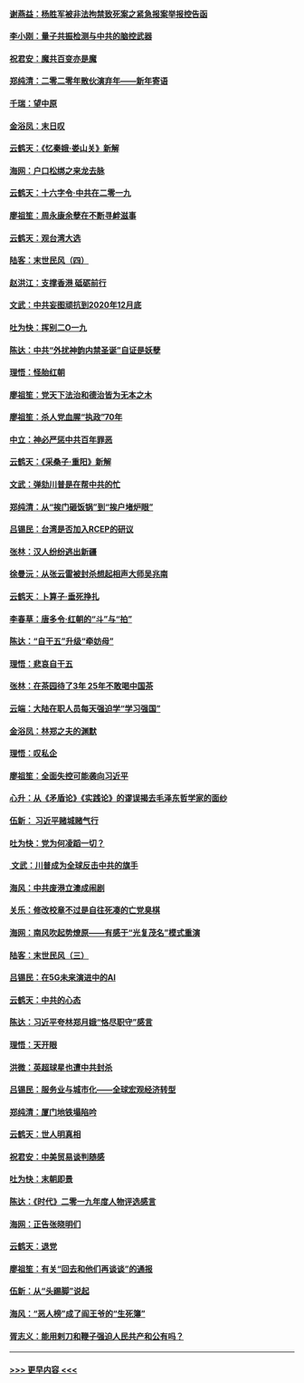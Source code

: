 #### [谢燕益：杨胜军被非法拘禁致死案之紧急报案举报控告函](../pages/nsc993/n11756134.md?t=01012144) 
#### [李小刚：量子共振检测与中共的脑控武器](../pages/nsc993/n11754518.md?t=01012144) 
#### [祝君安：魔共百变亦是魔](../pages/nsc993/n11754469.md?t=01012144) 
#### [郑纯清：二零二零年散伙演弃年——新年寄语](../pages/nsc993/n11754195.md?t=01012144) 
#### [千瑞：望中原](../pages/nsc993/n11754159.md?t=01012144) 
#### [金浴凤：末日叹](../pages/nsc993/n11752359.md?t=01012144) 
#### [云鹤天：《忆秦娥‧娄山关》新解](../pages/nsc993/n11752348.md?t=01012144) 
#### [海网：户口松绑之来龙去脉](../pages/nsc993/n11752328.md?t=01012144) 
#### [云鹤天：十六字令‧中共在二零一九](../pages/nsc993/n11752305.md?t=01012144) 
#### [廖祖笙：周永康余孽在不断寻衅滋事](../pages/nsc993/n11751013.md?t=01012144) 
#### [云鹤天：观台湾大选](../pages/nsc993/n11751007.md?t=01012144) 
#### [陆客：末世民风（四）](../pages/nsc993/n11749203.md?t=01012144) 
#### [赵洪江：支撑香港 砥砺前行](../pages/nsc993/n11748482.md?t=01012144) 
#### [文武：中共妄图顽抗到2020年12月底](../pages/nsc993/n11748446.md?t=01012144) 
#### [吐为快：挥别二O一九](../pages/nsc993/n11748411.md?t=01012144) 
#### [陈达：中共“外扰神韵内禁圣诞”自证是妖孽](../pages/nsc993/n11748226.md?t=01012144) 
#### [理悟：怪胎红朝](../pages/nsc993/n11748206.md?t=01012144) 
#### [廖祖笙：党天下法治和德治皆为无本之木](../pages/nsc993/n11748135.md?t=01012144) 
#### [廖祖笙：杀人党血腥“执政”70年](../pages/nsc993/n11745144.md?t=01012144) 
#### [中立：神必严惩中共百年罪恶](../pages/nsc993/n11744970.md?t=01012144) 
#### [云鹤天：《采桑子‧重阳》新解](../pages/nsc993/n11744948.md?t=01012144) 
#### [文武：弹劾川普是在帮中共的忙](../pages/nsc993/n11744758.md?t=01012144) 
#### [郑纯清：从“挨门砸饭锅”到“挨户堵炉眼”](../pages/nsc993/n11744745.md?t=01012144) 
#### [吕锡民：台湾是否加入RCEP的研议](../pages/nsc993/n11744701.md?t=01012144) 
#### [张林：汉人纷纷逃出新疆](../pages/nsc993/n11743530.md?t=01012144) 
#### [徐曼沅：从张云雷被封杀想起相声大师吴兆南](../pages/nsc993/n11741816.md?t=01012144) 
#### [云鹤天：卜算子‧垂死挣扎](../pages/nsc993/n11739956.md?t=01012144) 
#### [李春草：唐多令‧红朝的“斗”与“拍”](../pages/nsc993/n11739830.md?t=01012144) 
#### [陈达：“自干五”升级“牵妨母”](../pages/nsc993/n11739724.md?t=01012144) 
#### [理悟：悲哀自干五](../pages/nsc993/n11739547.md?t=01012144) 
#### [张林：在茶园待了3年 25年不敢喝中国茶](../pages/nsc993/n11739240.md?t=01012144) 
#### [云端：大陆在职人员每天强迫学“学习强国”](../pages/nsc993/n11738735.md?t=01012144) 
#### [金浴凤：林郑之夫的渊默](../pages/nsc993/n11737735.md?t=01012144) 
#### [理悟：叹私企](../pages/nsc993/n11737715.md?t=01012144) 
#### [廖祖笙：全面失控可能袭向习近平](../pages/nsc993/n11737704.md?t=01012144) 
#### [心升：从《矛盾论》《实践论》的谬误揭去毛泽东哲学家的面纱](../pages/nsc993/n11736962.md?t=01012144) 
#### [伍新： 习近平赌城赌气行](../pages/nsc993/n11736929.md?t=01012144) 
#### [吐为快：党为何凌蹈一切？](../pages/nsc993/n11736915.md?t=01012144) 
#### [ 文武：川普成为全球反击中共的旗手](../pages/nsc993/n11736882.md?t=01012144) 
#### [海风：中共废港立澳成闹剧](../pages/nsc993/n11735857.md?t=01012144) 
#### [关乐：修改校章不过是自往死凑的亡党臭棋](../pages/nsc993/n11735097.md?t=01012144) 
#### [海网：南风吹起势燎原——有感于“光复茂名”模式重演](../pages/nsc993/n11732308.md?t=01012144) 
#### [陆客：末世民风（三）](../pages/nsc993/n11732211.md?t=01012144) 
#### [吕锡民：在5G未来演进中的AI](../pages/nsc993/n11730010.md?t=01012144) 
#### [云鹤天：中共的心态](../pages/nsc993/n11729906.md?t=01012144) 
#### [陈达：习近平夸林郑月娥“恪尽职守”感言](../pages/nsc993/n11729881.md?t=01012144) 
#### [理悟：天开眼](../pages/nsc993/n11729699.md?t=01012144) 
#### [洪微：英超球星也遭中共封杀](../pages/nsc993/n11727243.md?t=01012144) 
#### [吕锡民：服务业与城市化——全球宏观经济转型](../pages/nsc993/n11725845.md?t=01012144) 
#### [郑纯清：厦门地铁塌陷吟](../pages/nsc993/n11725813.md?t=01012144) 
#### [云鹤天：世人明真相](../pages/nsc993/n11725621.md?t=01012144) 
#### [祝君安：中美贸易谈判随感](../pages/nsc993/n11725609.md?t=01012144) 
#### [吐为快：末朝即景](../pages/nsc993/n11723365.md?t=01012144) 
#### [陈达：《时代》二零一九年度人物评选感言](../pages/nsc993/n11723337.md?t=01012144) 
#### [海网：正告张晓明们](../pages/nsc993/n11723228.md?t=01012144) 
#### [云鹤天：退党](../pages/nsc993/n11723056.md?t=01012144) 
#### [廖祖笙：有关“回去和他们再谈谈”的通报](../pages/nsc993/n11722442.md?t=01012144) 
#### [伍新：从“头踢脚”说起](../pages/nsc993/n11722429.md?t=01012144) 
#### [海风：“恶人榜”成了阎王爷的“生死簿”](../pages/nsc993/n11722272.md?t=01012144) 
#### [胥志义：能用剌刀和鞭子强迫人民共产和公有吗？](../pages/nsc993/n11720569.md?t=01012144) 

----
#### [ >>> 更早内容 <<< ](../indexes/nsc993-earlier.md)
